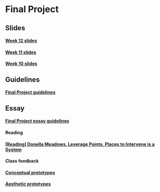 # Final Project

## Slides
#### [Week 12 slides](https://swipe.to/3647fh)
#### [Week 11 slides](https://swipe.to/9519fd)
#### [Week 10 slides](https://swipe.to/8431fd)

## Guidelines
#### [Final Project guidelines](https://docs.google.com/a/newschool.edu/document/d/1xn6VezI7p6oNyU3Xwld9ULZ5vOY4f1055xy0LC_fA60/edit?usp=sharing)

## Essay
#### [Final Project essay guidelines](https://docs.google.com/a/newschool.edu/document/d/1v9-HcTR4lvBr1KcMkO8NLnJTtFF3RjxD3yqdy7cef1g/edit?usp=sharing)

#### Reading
#### [[Reading] Donella Meadows, Leverage Points, Places to Intervene is a System](http://www.donellameadows.org/wp-content/userfiles/Leverage_Points.pdf)

#### Class feedback
#### [Conceptual prototypes](https://docs.google.com/a/newschool.edu/document/d/15_9ICqgzCQYmoK_Qr4NGqkbs_0OQFMYMZ5h79DzBmYo/edit?usp=sharing)
#### [Aesthetic prototypes](https://docs.google.com/a/newschool.edu/document/d/1p2PFCXIyI_gDW58tD_Ysc3rlV_X3sBzuFpRGIWC6e5Q/edit?usp=sharing)
